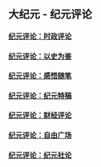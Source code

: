 ## 大纪元 - 纪元评论

#### [纪元评论：时政评论](indexes/nsc1025/README.md?09280330)
#### [纪元评论：以史为鉴](indexes/nsc1028/README.md?09280330)
#### [纪元评论：感悟随笔](indexes/nsc1035/README.md?09280330)
#### [纪元评论：纪元特稿](indexes/nsc424/README.md?09280330)
#### [纪元评论：财经评论](indexes/nsc1026/README.md?09280330)
#### [纪元评论：自由广场](indexes/nsc993/README.md?09280330)
#### [纪元评论：纪元社论](indexes/nsc422/README.md?09280330)
